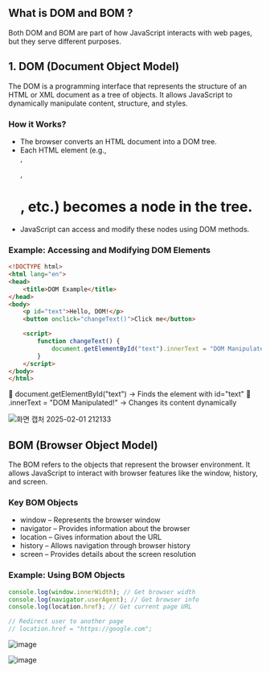 ## What is DOM and BOM ?
Both DOM and BOM are part of how JavaScript interacts with web pages, but they serve different purposes.

## 1. DOM (Document Object Model)
The DOM is a programming interface that represents the structure of an HTML or XML document as a tree of objects. It allows JavaScript to dynamically manipulate content, structure, and styles.

### How it Works?
- The browser converts an HTML document into a DOM tree.
- Each HTML element (e.g., <div>, <p>, <h1>, etc.) becomes a node in the tree.
- JavaScript can access and modify these nodes using DOM methods.

### Example: Accessing and Modifying DOM Elements
```html
<!DOCTYPE html>
<html lang="en">
<head>
    <title>DOM Example</title>
</head>
<body>
    <p id="text">Hello, DOM!</p>
    <button onclick="changeText()">Click me</button>

    <script>
        function changeText() {
            document.getElementById("text").innerText = "DOM Manipulated!";
        }
    </script>
</body>
</html>

```
🔹 document.getElementById("text") → Finds the element with id="text"
🔹 .innerText = "DOM Manipulated!" → Changes its content dynamically

![화면 캡처 2025-02-01 212133](https://github.com/user-attachments/assets/b0c1d327-6343-457d-bd81-c2c11a0ff315)

## BOM (Browser Object Model)
The BOM refers to the objects that represent the browser environment. It allows JavaScript to interact with browser features like the window, history, and screen.

### Key BOM Objects
- window – Represents the browser window
- navigator – Provides information about the browser
- location – Gives information about the URL
- history – Allows navigation through browser history
- screen – Provides details about the screen resolution

### Example: Using BOM Objects
```js
console.log(window.innerWidth); // Get browser width
console.log(navigator.userAgent); // Get browser info
console.log(location.href); // Get current page URL

// Redirect user to another page
// location.href = "https://google.com";
```
![image](https://github.com/user-attachments/assets/0e317796-5552-4a55-b56a-c74d90bd0b65)


![image](https://github.com/user-attachments/assets/46bce093-9958-4960-aa96-320102d321b1)

